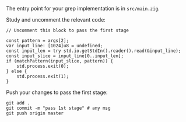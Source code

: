The entry point for your grep implementation is in `src/main.zig`.

Study and uncomment the relevant code: 

```zig
// Uncomment this block to pass the first stage

const pattern = args[2];
var input_line: [1024]u8 = undefined;
const input_len = try std.io.getStdIn().reader().read(&input_line);
const input_slice = input_line[0..input_len];
if (matchPattern(input_slice, pattern)) {
    std.process.exit(0);
} else {
    std.process.exit(1);
}
```

Push your changes to pass the first stage:

```
git add .
git commit -m "pass 1st stage" # any msg
git push origin master
```
